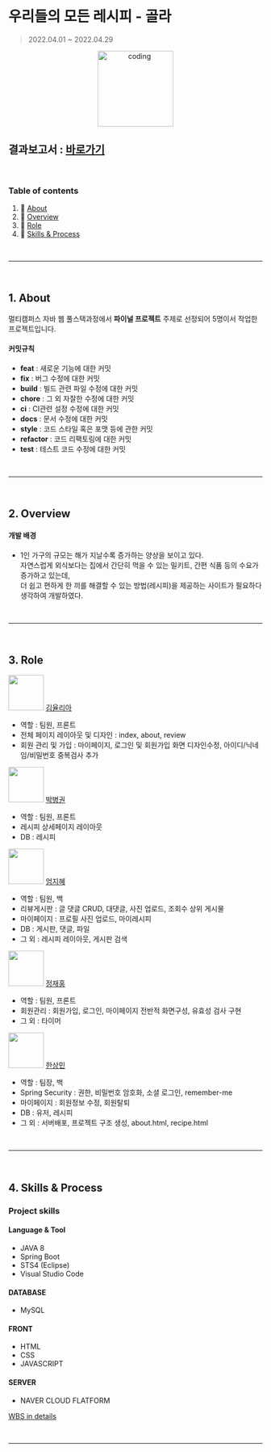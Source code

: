 # 우리들의 모든 레시피 - 골라

> 2022.04.01 ~ 2022.04.29

<p align="center">
  <img src="https://user-images.githubusercontent.com/66001046/152260938-51b1334f-297f-4092-8f37-f02dc9cd3a07.png" alt="coding" width="150px" />
</p>

## 결과보고서 : [바로가기](https://drive.google.com/file/d/1-5RUA6CJAL1iBL6NwASkwj_fSabBwaUA/view?usp=sharing)

​	


### Table of contents 

1. :scroll: [About](#idx1)
2. :open_file_folder: [Overview](#idx2)
3. :game_die: [Role](#idx3)
4. :mag_right: [Skills & Process](#idx4)

​	

---

​	
<a id="idx1"></a>
## 1. About

멀티캠퍼스 자바 웹 풀스택과정에서 **파이널 프로젝트** 주제로 선정되어 5명이서 작업한 프로젝트입니다.
​	

#### 커밋규칙

- **feat** : 새로운 기능에 대한 커밋
- **fix** : 버그 수정에 대한 커밋
- **build** : 빌드 관련 파일 수정에 대한 커밋
- **chore** : 그 외 자잘한 수정에 대한 커밋
- **ci** : CI관련 설정 수정에 대한 커밋
- **docs** : 문서 수정에 대한 커밋
- **style** : 코드 스타일 혹은 포맷 등에 관한 커밋
- **refactor** :  코드 리팩토링에 대한 커밋
- **test** : 테스트 코드 수정에 대한 커밋

​	

---

​	
<a id="idx2"></a>
## 2. Overview

#### 개발 배경

- 1인 가구의 규모는 해가 지날수록 증가하는 양상을 보이고 있다.<br>
자연스럽게 외식보다는 집에서 간단히 먹을 수 있는 밀키트, 간편 식품 등의 수요가 증가하고 있는데,<br>
더 쉽고 편하게 한 끼를 해결할 수 있는 방법(레시피)을 제공하는 사이트가 필요하다 생각하여 개발하였다.

​	

---

​	
<a id="idx3"></a>
## 3. Role

<img src="https://github.com/yuuulya.png" width="70" height="70"/> [김율리아](https://github.com/yuuulya) 

- 역할 : 팀원, 프론트
- 전체 페이지 레이아웃 및 디자인 : index, about, review
- 회원 관리 및 가입 : 마이페이지, 로그인 및 회원가입 화면 디자인수정, 아이디/닉네임/비밀번호 중복검사 추가


<img src="https://github.com/martin1341.png" width="70" height="70"/> [박병권](https://github.com/martin1341)

- 역할 : 팀원, 프론트
- 레시피 상세페이지 레이아웃
- DB : 레시피


<img src="https://github.com/jihye-12.png" width="70" height="70"/> [엄지혜](https://github.com/jihye-12)

- 역할 : 팀원, 백
- 리뷰게시판 : 글 댓글 CRUD, 대댓글, 사진 업로드, 조회수 상위 게시물
- 마이페이지 : 프로필 사진 업로드, 마이레시피
- DB : 게시판, 댓글, 파일
- 그 외 : 레시피 레이아웃, 게시판 검색

<img src="https://github.com/bohongu.png" width="70" height="70"/> [정재홍](https://github.com/bohongu) 

- 역할 : 팀원, 프론트
- 회원관리 : 회원가입, 로그인, 마이페이지 전반적 화면구성, 유효성 검사 구현
- 그 외 : 타이머

<img src="https://github.com/tkdalsgks.png" width="70" height="70"/> [한상민](https://github.com/tkdalsgks) 

- 역할 : 팀장, 백
- Spring Security : 권한, 비밀번호 암호화, 소셜 로그인, remember-me
- 마이페이지 : 회원정보 수정, 회원탈퇴
- DB : 유저, 레시피
- 그 외 : 서버배포, 프로젝트 구조 생성, about.html, recipe.html

​	

---

​	
<a id="idx4"></a>
## 4. Skills & Process

### Project skills 

#### Language & Tool

- JAVA 8
- Spring Boot
- STS4 (Eclipse)
- Visual Studio Code

#### DATABASE

- MySQL

#### FRONT

- HTML
- CSS
- JAVASCRIPT

#### SERVER

- NAVER CLOUD FLATFORM


[WBS in details](https://drive.google.com/file/d/1dXG8hgkojBOMTpra04fAqgpJq1lW5iKv/view) 

​	

---

​	




